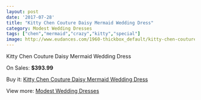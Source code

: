 ```yaml
---
layout: post
date: '2017-07-28'
title: "Kitty Chen Couture Daisy Mermaid Wedding Dress"
category: Modest Wedding Dresses
tags: ["chen","mermaid","crazy","kitty","special"]
image: http://www.eudances.com/1960-thickbox_default/kitty-chen-couture-daisy-mermaid-wedding-dress.jpg
---
```

Kitty Chen Couture Daisy Mermaid Wedding Dress

On Sales: **$393.99**
<a href="https://www.eudances.com/en/modest-wedding-dresses/670-kitty-chen-couture-daisy-mermaid-wedding-dress.html"><amp-img layout="responsive" width="600" height="600" src="//www.eudances.com/1960-thickbox_default/kitty-chen-couture-daisy-mermaid-wedding-dress.jpg" alt="Kitty Chen Couture Daisy Mermaid Wedding Dress 0" /></a>
<a href="https://www.eudances.com/en/modest-wedding-dresses/670-kitty-chen-couture-daisy-mermaid-wedding-dress.html"><amp-img layout="responsive" width="600" height="600" src="//www.eudances.com/1962-thickbox_default/kitty-chen-couture-daisy-mermaid-wedding-dress.jpg" alt="Kitty Chen Couture Daisy Mermaid Wedding Dress 1" /></a>
<a href="https://www.eudances.com/en/modest-wedding-dresses/670-kitty-chen-couture-daisy-mermaid-wedding-dress.html"><amp-img layout="responsive" width="600" height="600" src="//www.eudances.com/1961-thickbox_default/kitty-chen-couture-daisy-mermaid-wedding-dress.jpg" alt="Kitty Chen Couture Daisy Mermaid Wedding Dress 2" /></a>

Buy it: [Kitty Chen Couture Daisy Mermaid Wedding Dress](https://www.eudances.com/en/modest-wedding-dresses/670-kitty-chen-couture-daisy-mermaid-wedding-dress.html "Kitty Chen Couture Daisy Mermaid Wedding Dress")

View more: [Modest Wedding Dresses](https://www.eudances.com/en/8-modest-wedding-dresses "Modest Wedding Dresses")